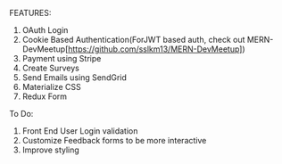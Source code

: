 FEATURES:

1. OAuth Login
2. Cookie Based Authentication(ForJWT based auth, check out MERN-DevMeetup[https://github.com/sslkm13/MERN-DevMeetup])
3. Payment using Stripe
4. Create Surveys
5. Send Emails using SendGrid
6. Materialize CSS
7. Redux Form

To Do:

1. Front End User Login validation
2. Customize Feedback forms to be more interactive
3. Improve styling
